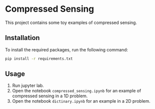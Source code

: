 # Compressed Sensing

This project contains some toy examples of compressed sensing.

## Installation

To install the required packages, run the following command:

```bash
pip install -r requirements.txt
```

## Usage

1. Run jupyter lab.
2. Open the notebook `compressed_sensing.ipynb` for an example of compressed sensing in a 1D problem.
3. Open the notebook `dictinary.ipynb` for an example in a 2D problem.
